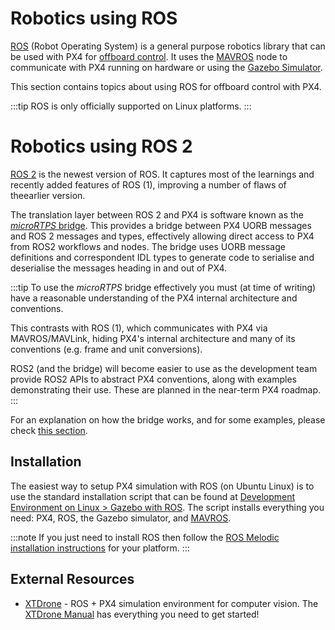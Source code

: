 # Robotics using ROS

[ROS](http://www.ros.org/) (Robot Operating System) is a general purpose robotics library that can be used with PX4 for [offboard control](../ros/mavros_offboard.md).
It uses the [MAVROS](../ros/mavros_installation.md) node to communicate with PX4 running on hardware or using the [Gazebo Simulator](../simulation/ros_interface.md).

This section contains topics about using ROS for offboard control with PX4.

:::tip
ROS is only officially supported on Linux platforms.
:::

# Robotics using ROS 2

[ROS 2](https://index.ros.org/doc/ros2/) is the newest version of ROS.
It captures most of the learnings and recently added features of ROS (1), improving a number of flaws of theearlier version.

The translation layer between ROS 2 and PX4 is software known as the [*microRTPS* bridge](../middleware/micrortps.md).
This provides a bridge between PX4 UORB messages and ROS 2 messages and types, effectively allowing direct access to PX4 from ROS2 workflows and nodes.
The bridge uses UORB message definitions and correspondent IDL types to generate code to serialise and deserialise the messages heading in and out of PX4.

:::tip
To use the *microRTPS* bridge effectively you must (at time of writing) have a reasonable understanding of the PX4 internal architecture and conventions.

This contrasts with ROS (1), which communicates with PX4 via MAVROS/MAVLink, hiding PX4's internal architecture and many of its conventions (e.g. frame and unit conversions).

ROS2 (and the bridge) will become easier to use as the development team provide ROS2 APIs to abstract PX4 conventions, along with examples demonstrating their use.
These are planned in the near-term PX4 roadmap.
:::

For an explanation on how the bridge works, and for some examples, please check [this section](../ros/ros2_comm.md).

## Installation

The easiest way to setup PX4 simulation with ROS (on Ubuntu Linux) is to use the standard installation script that can be found at [Development Environment on Linux > Gazebo with ROS](../dev_setup/dev_env_linux_ubuntu.md#rosgazebo).
The script installs everything you need: PX4, ROS, the Gazebo simulator, and [MAVROS](../ros/mavros_installation.md).

:::note
If you just need to install ROS then follow the [ROS Melodic installation instructions](http://wiki.ros.org/melodic/Installation) for your platform.
:::


## External Resources

- [XTDrone](https://github.com/robin-shaun/XTDrone/blob/master/README.en.md) - ROS + PX4 simulation environment for computer vision.
  The [XTDrone Manual](https://www.yuque.com/xtdrone/manual_en) has everything you need to get started!
